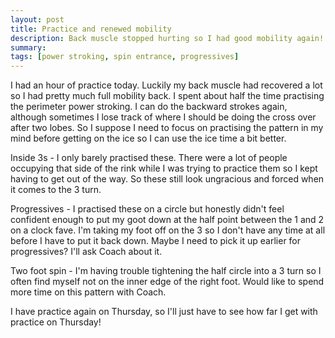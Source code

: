 ```yaml
---
layout: post
title: Practice and renewed mobility
description: Back muscle stopped hurting so I had good mobility again!
summary:
tags: [power stroking, spin entrance, progressives]
---
```


I had an hour of practice today. Luckily my back muscle had recovered a lot so I had pretty much full mobility back. I spent about half the time practising the perimeter power stroking. I can do the backward strokes again, although sometimes I lose track of where I should be doing the cross over after two lobes. So I suppose I need to focus on practising the pattern in my mind before getting on the ice so I can use the ice time a bit better.

Inside 3s - I only barely practised these. There were a lot of people occupying that side of the rink while I was trying to practice them so I kept having to get out of the way. So these still look ungracious and forced when it comes to the 3 turn.

Progressives - I practised these on a circle but honestly didn't feel confident enough to put my goot down at the half point between the 1 and 2 on a clock fave. I'm taking my foot off on the 3 so I don't have any time at all before I have to put it back down. Maybe I need to pick it up earlier for progressives? I'll ask Coach about it.

Two foot spin - I'm having trouble tightening the half circle into a 3 turn so I often find myself not on the inner edge of the right foot. Would like to spend more time on this pattern with Coach.

I have practice again on Thursday, so I'll just have to see how far I get with practice on Thursday!

